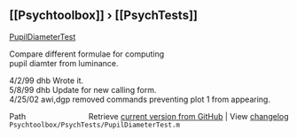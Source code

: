 ## [[Psychtoolbox]] &#8250; [[PsychTests]]

[PupilDiameterTest](PupilDiameterTest)  
  
Compare different formulae for computing  
pupil diamter from luminance.  
  
4/2/99  dhb  Wrote it.  
5/8/99  dhb  Update for new calling form.  
4/25/02 awi,dgp  removed commands preventing plot 1 from appearing.    




<div class="code_header" style="text-align:right;">
  <span style="float:left;">Path&nbsp;&nbsp;</span> <span class="counter">Retrieve <a href=
  "https://raw.github.com/Psychtoolbox-3/Psychtoolbox-3/beta/Psychtoolbox/PsychTests/PupilDiameterTest.m">current version from GitHub</a> | View <a href=
  "https://github.com/Psychtoolbox-3/Psychtoolbox-3/commits/beta/Psychtoolbox/PsychTests/PupilDiameterTest.m">changelog</a></span>
</div>
<div class="code">
  <code>Psychtoolbox/PsychTests/PupilDiameterTest.m</code>
</div>

